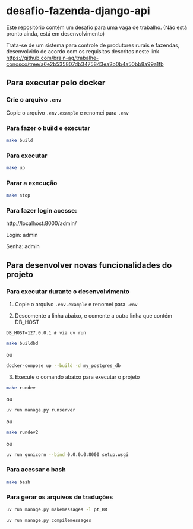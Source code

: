 # desafio-fazenda-django-api

Este repositório contém um desafio para uma vaga de trabalho. (Não está pronto ainda, está em desenvolvimento)

Trata-se de um sistema para controle de produtores rurais e fazendas,
desenvolvido de acordo com os requisitos descritos neste link https://github.com/brain-ag/trabalhe-conosco/tree/a6e2b535807db3475843ea2b0b4a50bb8a99a1fb

## Para executar pelo docker
### Crie o arquivo `.env`
Copie o arquivo `.env.example` e renomei para `.env`

### Para fazer o build e executar
```bash
make build
```

### Para executar
```bash
make up
```

### Parar a execução
```bash
make stop
```

### Para fazer login acesse:

http://localhost:8000/admin/

Login: admin

Senha: admin

## Para desenvolver novas funcionalidades do projeto
### Para executar durante o desenvolvimento
1. Copie o arquivo `.env.example` e renomei para `.env`

2. Descomente a linha abaixo, e comente a outra linha que contém DB_HOST

```env
DB_HOST=127.0.0.1 # via uv run
```
```bash
make buildbd
```
ou
```bash
docker-compose up --build -d my_postgres_db
```

3. Execute o comando abaixo para executar o projeto
```bash
make rundev
```
ou
```bash
uv run manage.py runserver
```
ou
```bash
make rundev2
```
ou
```bash
uv run gunicorn --bind 0.0.0.0:8000 setup.wsgi
```

### Para acessar o bash
```bash
make bash
```

### Para gerar os arquivos de traduções
```bash
uv run manage.py makemessages -l pt_BR
```
```bash
uv run manage.py compilemessages
```
